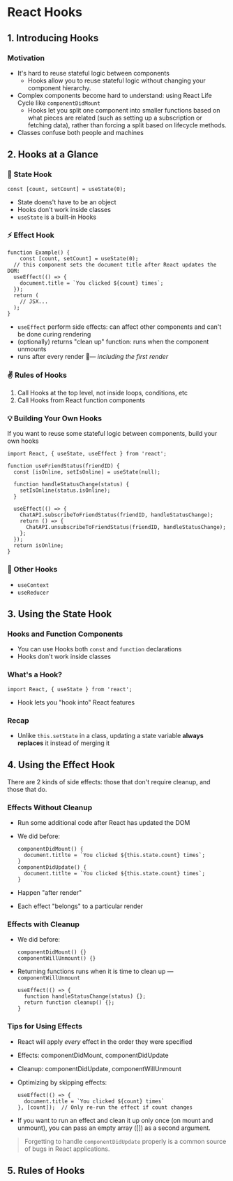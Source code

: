 # React Hooks

## 1. Introducing Hooks

### Motivation

- It's hard to reuse stateful logic between components
  - Hooks allow you to reuse stateful logic without changing your component hierarchy.
- Complex components become hard to understand: using React Life Cycle like `componentDidMount`
  - Hooks let you split one component into smaller functions based on what pieces are related (such as setting up a subscription or fetching data), rather than forcing a split based on lifecycle methods.
- Classes confuse both people and machines



## 2. Hooks at a Glance

### 📌 State Hook

```react
const [count, setCount] = useState(0);
```

- State doens't have to be an object
- Hooks don't work inside classes
- `useState` is a built-in Hooks

### ⚡️ Effect Hook

```react
function Example() {
	const [count, setCount] = useState(0);
  // this component sets the document title after React updates the DOM:
  useEffect(() => {
    document.title = `You clicked ${count} times`;
  });
  return (
  	// JSX...
  );
}
```

- `useEffect` perform side effects: can affect other components and can't be done curing rendering
- (optionally) returns "clean up" function: runs when the component unmounts
- runs after every render — *including the first render*

### ✌️ Rules of Hooks

1. Call Hooks at the top level, not inside loops, conditions, etc
2. Call Hooks from React function components

### 💡 Building Your Own Hooks

If you want to reuse some stateful logic between components, build your own hooks

```react
import React, { useState, useEffect } from 'react';

function useFriendStatus(friendID) {
  const [isOnline, setIsOnline] = useState(null);
  
  function handleStatusChange(status) {
    setIsOnline(status.isOnline);
  }
  
  useEffect(() => {
    ChatAPI.subscribeToFriendStatus(friendID, handleStatusChange);
    return () => {
      ChatAPI.unsubscribeToFriendStatus(friendID, handleStatusChange);
    };
  });
  return isOnline;
}
```

### 🔌 Other Hooks

- `useContext`
- `useReducer`



## 3. Using the State Hook

### Hooks and Function Components

- You can use Hooks both `const` and `function` declarations
- Hooks don't work inside classes

### What's a Hook?

```react
import React, { useState } from 'react';
```

- Hook lets you "hook into" React features

### Recap

- Unlike `this.setState` in a class, updating a state variable **always replaces** it instead of merging it



## 4. Using the Effect Hook

There are 2 kinds of side effects: those that don't require cleanup, and those that do.

### Effects Without Cleanup

- Run some additional code after React has updated the DOM

- We did before:

  ```react
  componentDidMount() {
    document.titlte = `You clicked ${this.state.count} times`;
  }
  componentDidUpdate() {
    document.titlte = `You clicked ${this.state.count} times`;
  }
  ```

- Happen "after render"

- Each effect "belongs" to a particular render

### Effects with Cleanup

- We did before:

  ```react
  componentDidMount() {}
  componentWillUnmount() {}
  ```

- Returning functions runs when it is time to clean up — `componentWillUnmount`

  ```react
  useEffect(() => {
    function handleStatusChange(status) {};
    return function cleanup() {};
  }
  ```

### Tips for Using Effects

- React will apply *every* effect in the order they were specified

- Effects: componentDidMount, componentDidUpdate

- Cleanup: componentDidUpdate, componentWillUnmount

- Optimizing by skipping effects:

  ```react
  useEffect(() => {
    document.title = `You clicked ${count} times`
  }, [count]);	// Only re-run the effect if count changes
  ```

- If you want to run an effect and clean it up only once (on mount and unmount), you can pass an empty array ([]) as a second argument.

> Forgetting to handle `componentDidUpdate` properly is a common source of bugs in React applications.



## 5. Rules of Hooks

















































































































